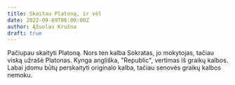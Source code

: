 ```yaml
---
title: Skaitau Platoną, ir vėl
date: 2022-09-09T06:00:00Z
author: Ąžuolas Krušna
draft: true
---
```


Pačiupau skaityti Platoną. Nors ten kalba Sokratas, jo mokytojas, tačiau viską užrašė Platonas. Kynga angliška, "Republic", vertimas iš graikų kalbos. Labai įdomu būtų perskaityti originalo kalba, tačiau senovės graikų kalbos nemoku.

